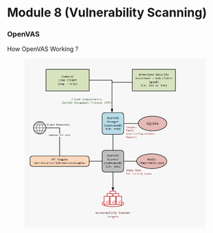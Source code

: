 # Module 8 (Vulnerability Scanning)

### OpenVAS <a href="#openvas-overview" id="openvas-overview"></a>

How OpenVAS Working ?

<figure><img src="../../.gitbook/assets/image (159).png" alt=""><figcaption></figcaption></figure>

